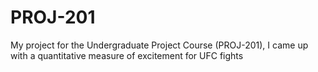 # PROJ-201
My project for the Undergraduate Project Course (PROJ-201), I came up with a quantitative measure of excitement for UFC fights
